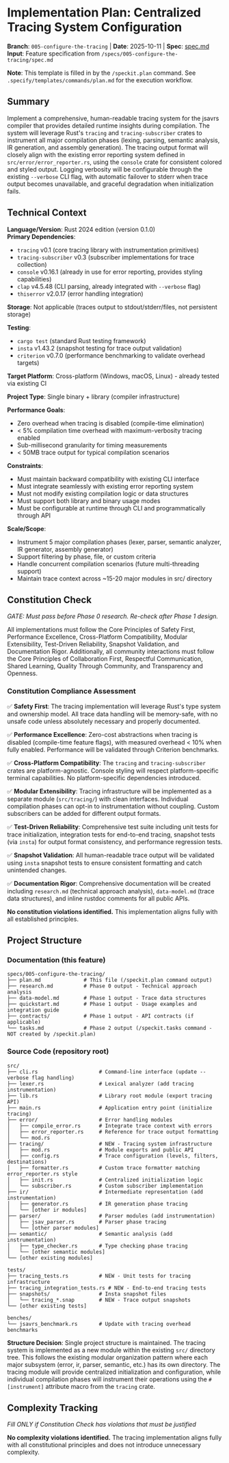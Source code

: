# Implementation Plan: Centralized Tracing System Configuration

**Branch**: `005-configure-the-tracing` | **Date**: 2025-10-11 | **Spec**: [spec.md](./spec.md)
**Input**: Feature specification from `/specs/005-configure-the-tracing/spec.md`

**Note**: This template is filled in by the `/speckit.plan` command. See `.specify/templates/commands/plan.md` for the execution workflow.

## Summary

Implement a comprehensive, human-readable tracing system for the jsavrs compiler that provides detailed runtime insights during compilation. The system will leverage Rust's `tracing` and `tracing-subscriber` crates to instrument all major compilation phases (lexing, parsing, semantic analysis, IR generation, and assembly generation). The tracing output format will closely align with the existing error reporting system defined in `src/error/error_reporter.rs`, using the `console` crate for consistent colored and styled output. Logging verbosity will be configurable through the existing `--verbose` CLI flag, with automatic failover to stderr when trace output becomes unavailable, and graceful degradation when initialization fails.

## Technical Context

**Language/Version**: Rust 2024 edition (version 0.1.0)  
**Primary Dependencies**: 
- `tracing` v0.1 (core tracing library with instrumentation primitives)
- `tracing-subscriber` v0.3 (subscriber implementations for trace collection)
- `console` v0.16.1 (already in use for error reporting, provides styling capabilities)
- `clap` v4.5.48 (CLI parsing, already integrated with `--verbose` flag)
- `thiserror` v2.0.17 (error handling integration)

**Storage**: Not applicable (traces output to stdout/stderr/files, not persistent storage)

**Testing**: 
- `cargo test` (standard Rust testing framework)
- `insta` v1.43.2 (snapshot testing for trace output validation)
- `criterion` v0.7.0 (performance benchmarking to validate overhead targets)

**Target Platform**: Cross-platform (Windows, macOS, Linux) - already tested via existing CI

**Project Type**: Single binary + library (compiler infrastructure)

**Performance Goals**: 
- Zero overhead when tracing is disabled (compile-time elimination)
- < 5% compilation time overhead with maximum-verbosity tracing enabled
- Sub-millisecond granularity for timing measurements
- < 50MB trace output for typical compilation scenarios

**Constraints**: 
- Must maintain backward compatibility with existing CLI interface
- Must integrate seamlessly with existing error reporting system
- Must not modify existing compilation logic or data structures
- Must support both library and binary usage modes
- Must be configurable at runtime through CLI and programmatically through API

**Scale/Scope**: 
- Instrument 5 major compilation phases (lexer, parser, semantic analyzer, IR generator, assembly generator)
- Support filtering by phase, file, or custom criteria
- Handle concurrent compilation scenarios (future multi-threading support)
- Maintain trace context across ~15-20 major modules in src/ directory

## Constitution Check

*GATE: Must pass before Phase 0 research. Re-check after Phase 1 design.*

All implementations must follow the Core Principles of Safety First, Performance Excellence, Cross-Platform Compatibility, Modular Extensibility, Test-Driven Reliability, Snapshot Validation, and Documentation Rigor. Additionally, all community interactions must follow the Core Principles of Collaboration First, Respectful Communication, Shared Learning, Quality Through Community, and Transparency and Openness.

### Constitution Compliance Assessment

✅ **Safety First**: The tracing implementation will leverage Rust's type system and ownership model. All trace data handling will be memory-safe, with no unsafe code unless absolutely necessary and properly documented.

✅ **Performance Excellence**: Zero-cost abstractions when tracing is disabled (compile-time feature flags), with measured overhead < 10% when fully enabled. Performance will be validated through Criterion benchmarks.

✅ **Cross-Platform Compatibility**: The `tracing` and `tracing-subscriber` crates are platform-agnostic. Console styling will respect platform-specific terminal capabilities. No platform-specific dependencies introduced.

✅ **Modular Extensibility**: Tracing infrastructure will be implemented as a separate module (`src/tracing/`) with clean interfaces. Individual compilation phases can opt-in to instrumentation without coupling. Custom subscribers can be added for different output formats.

✅ **Test-Driven Reliability**: Comprehensive test suite including unit tests for trace initialization, integration tests for end-to-end tracing, snapshot tests (via `insta`) for output format consistency, and performance regression tests.

✅ **Snapshot Validation**: All human-readable trace output will be validated using `insta` snapshot tests to ensure consistent formatting and catch unintended changes.

✅ **Documentation Rigor**: Comprehensive documentation will be created including `research.md` (technical approach analysis), `data-model.md` (trace data structures), and inline rustdoc comments for all public APIs.

**No constitution violations identified.** This implementation aligns fully with all established principles.

## Project Structure

### Documentation (this feature)

```
specs/005-configure-the-tracing/
├── plan.md              # This file (/speckit.plan command output)
├── research.md          # Phase 0 output - Technical approach analysis
├── data-model.md        # Phase 1 output - Trace data structures
├── quickstart.md        # Phase 1 output - Usage examples and integration guide
├── contracts/           # Phase 1 output - API contracts (if applicable)
└── tasks.md             # Phase 2 output (/speckit.tasks command - NOT created by /speckit.plan)
```

### Source Code (repository root)

```
src/
├── cli.rs                    # Command-line interface (update --verbose flag handling)
├── lexer.rs                  # Lexical analyzer (add tracing instrumentation)
├── lib.rs                    # Library root module (export tracing API)
├── main.rs                   # Application entry point (initialize tracing)
├── error/                    # Error handling modules
│   ├── compile_error.rs      # Integrate trace context with errors
│   ├── error_reporter.rs     # Reference for trace output formatting
│   └── mod.rs
├── tracing/                  # NEW - Tracing system infrastructure
│   ├── mod.rs                # Module exports and public API
│   ├── config.rs             # Trace configuration (levels, filters, destinations)
│   ├── formatter.rs          # Custom trace formatter matching error_reporter.rs style
│   ├── init.rs               # Centralized initialization logic
│   └── subscriber.rs         # Custom subscriber implementation
├── ir/                       # Intermediate representation (add instrumentation)
│   ├── generator.rs          # IR generation phase tracing
│   └── [other ir modules]
├── parser/                   # Parser modules (add instrumentation)
│   ├── jsav_parser.rs        # Parser phase tracing
│   └── [other parser modules]
├── semantic/                 # Semantic analysis (add instrumentation)
│   ├── type_checker.rs       # Type checking phase tracing
│   └── [other semantic modules]
└── [other existing modules]

tests/
├── tracing_tests.rs          # NEW - Unit tests for tracing infrastructure
├── tracing_integration_tests.rs # NEW - End-to-end tracing tests
├── snapshots/                # Insta snapshot files
│   └── tracing_*.snap        # NEW - Trace output snapshots
└── [other existing tests]

benches/
└── jsavrs_benchmark.rs       # Update with tracing overhead benchmarks
```

**Structure Decision**: Single project structure is maintained. The tracing system is implemented as a new module within the existing `src/` directory tree. This follows the existing modular organization pattern where each major subsystem (error, ir, parser, semantic, etc.) has its own directory. The tracing module will provide centralized initialization and configuration, while individual compilation phases will instrument their operations using the `#[instrument]` attribute macro from the `tracing` crate.

## Complexity Tracking

*Fill ONLY if Constitution Check has violations that must be justified*

**No complexity violations identified.** The tracing implementation aligns fully with all constitutional principles and does not introduce unnecessary complexity.
